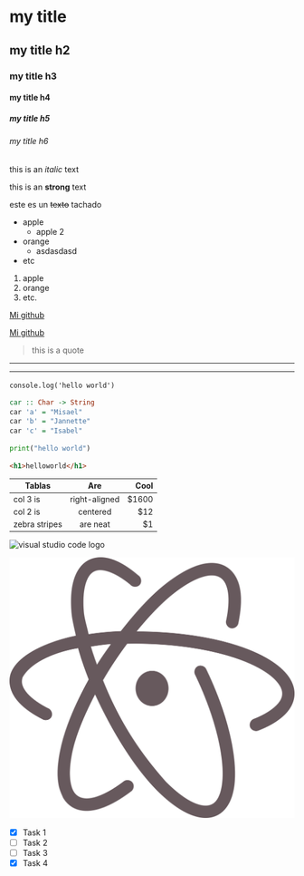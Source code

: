 <!-- HEADINGS -->

# my title
## my title h2
### my title h3
#### my title h4
##### my title h5
###### my title h6

<!-- italic -->
this is an *italic* text

<!-- strong -->
this is an **strong** text

<!-- strikethrough Alt + 126 -->
este es un ~~texto~~ tachado 


<!-- UL -->
* apple
    * apple 2
* orange
    * asdasdasd
* etc

1. apple
2. orange
3. etc.

[Mi github](https://github.com/misaeladame)

[Mi github](https://github.com/misaeladame "Custom title")

> this is a quote

---
___

<!--Alt + 96-->
`console.log('hello world')`

```haskell
car :: Char -> String 
car 'a' = "Misael"
car 'b' = "Jannette"
car 'c' = "Isabel"
```

```python
print("hello world")
```

```html
<h1>helloworld</h1>
```

| Tablas        | Are           | Cool  |       
| ------------- |:-------------:| -----:|
| col 3 is      | right-aligned | $1600 |
| col 2 is      | centered      |   $12 |
| zebra stripes | are neat      |    $1 |

![visual studio code logo](https://user-images.githubusercontent.com/674621/71187801-14e60a80-2280-11ea-94c9-e56576f76baf.png)

![atom logo](atom.svg "ATOM Logo")

<!-- GITHUB MARKDOWN -->
* [x] Task 1
* [ ] Task 2
* [ ] Task 3
* [x] Task 4
